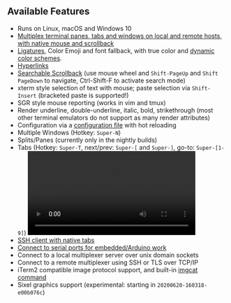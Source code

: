 ## Available Features

* Runs on Linux, macOS and Windows 10
* [Multiplex terminal panes, tabs and windows on local and remote hosts, with native mouse and scrollback](multiplexing.html)
* <a href="https://github.com/tonsky/FiraCode#fira-code-monospaced-font-with-programming-ligatures">Ligatures</a>, Color Emoji and font fallback, with true color and [dynamic color schemes](config/appearance.html#colors).
* [Hyperlinks](hyperlinks.html)
* [Searchable Scrollback](scrollback.html) (use mouse wheel and `Shift-PageUp` and `Shift PageDown` to navigate, Ctrl-Shift-F to activate search mode)
* xterm style selection of text with mouse; paste selection via `Shift-Insert` (bracketed paste is supported!)
* SGR style mouse reporting (works in vim and tmux)
* Render underline, double-underline, italic, bold, strikethrough (most other terminal emulators do not support as many render attributes)
* Configuration via a <a href="config/files.html">configuration file</a> with hot reloading
* Multiple Windows (Hotkey: `Super-N`)
* Splits/Panes (currently only in the nightly builds)
* Tabs (Hotkey: `Super-T`, next/prev: `Super-[` and `Super-]`, go-to: `Super-[1-9]`)
  <video width="80%" controls src="screenshots/wezterm-tabs.mp4" loop></video>
* [SSH client with native tabs](ssh.html)
* [Connect to serial ports for embedded/Arduino work](serial.html)
* Connect to a local multiplexer server over unix domain sockets
* Connect to a remote multiplexer using SSH or TLS over TCP/IP
* iTerm2 compatible image protocol support, and built-in [imgcat command](imgcat.html)
* Sixel graphics support (experimental: starting in `20200620-160318-e00b076c`)
